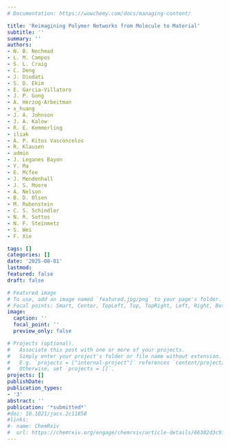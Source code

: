 ```yaml
---
# Documentation: https://wowchemy.com/docs/managing-content/

title: 'Reimagining Polymer Networks from Molecule to Material' 
subtitle: ''
summary: ''
authors:
- N. B. Nechmad
- L. M. Campos
- S. L. Craig
- C. Deng
- J. Diodati
- S. D. Ekim
- E. Garcia-Villatoro
- J. P. Gong
- A. Herzog-Arbeitman
- x_huang
- J. A. Johnson
- J. A. Kalow
- R. E. Kemmerling
- iliak
- A. P. Kitos Vasconcelos
- R. Klausen
- admin
- J. Leganes Bayon
- Y. Ma
- E. Mcfee
- J. Mendenhall
- J. S. Moore
- A. Nelson
- B. D. Olsen
- M. Rubenstein
- C. S. Schindler
- N. R. Sottos
- N. F. Steinmetz
- S. Wei
- F. Xie 

tags: []
categories: []
date: '2025-08-01'
lastmod: 
featured: false
draft: false

# Featured image
# To use, add an image named `featured.jpg/png` to your page's folder.
# Focal points: Smart, Center, TopLeft, Top, TopRight, Left, Right, BottomLeft, Bottom, BottomRight.
image:
  caption: ''
  focal_point: ''
  preview_only: false

# Projects (optional).
#   Associate this post with one or more of your projects.
#   Simply enter your project's folder or file name without extension.
#   E.g. `projects = ["internal-project"]` references `content/project/deep-learning/index.md`.
#   Otherwise, set `projects = []`.
projects: []
publishDate: 
publication_types:
- '3'
abstract: ''
publication: '*submitted*'
#doi: 10.1021/jacs.2c11858
#links:
#- name: ChemRxiv
#  url: https://chemrxiv.org/engage/chemrxiv/article-details/66382d3c91aefa6ce1408a72
---
```

